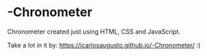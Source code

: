 # -Chronometer
 Chronometer created just using HTML, CSS and JavaScript.
 
 Take a lot in it by: https://icarlosaugusto.github.io/-Chronometer/ :)
